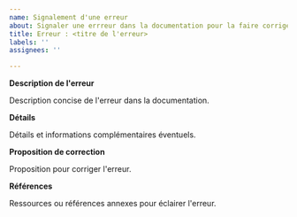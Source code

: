 ```yaml
---
name: Signalement d'une erreur
about: Signaler une errreur dans la documentation pour la faire corriger
title: Erreur : <titre de l'erreur>
labels: ''
assignees: ''

---
```


**Description de l'erreur**

Description concise de l'erreur dans la documentation.

**Détails**

Détails et informations complémentaires éventuels.

**Proposition de correction**

Proposition pour corriger l'erreur.

**Références**

Ressources ou références annexes pour éclairer l'erreur.

